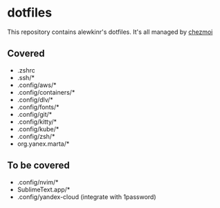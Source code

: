 # dotfiles

This repository contains alewkinr's dotfiles. It's all managed by [chezmoi](https://www.chezmoi.io)

## Covered
* .zshrc
* .ssh/*
* .config/aws/*
* .config/containers/*
* .config/dlv/*
* .config/fonts/*
* .config/git/*
* .config/kitty/*
* .config/kube/*
* .config/zsh/*
* org.yanex.marta/*


## To be covered
* .config/nvim/*
* SublimeText.app/*
* .config/yandex-cloud (integrate with 1password)
